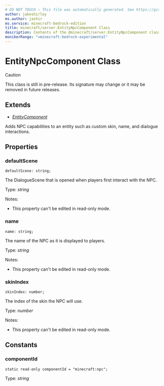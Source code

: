 ```yaml
---
# DO NOT TOUCH — This file was automatically generated. See https://github.com/mojang/minecraftapidocsgenerator to modify descriptions, examples, etc.
author: jakeshirley
ms.author: jashir
ms.service: minecraft-bedrock-edition
title: minecraft/server.EntityNpcComponent Class
description: Contents of the @minecraft/server.EntityNpcComponent class.
monikerRange: "=minecraft-bedrock-experimental"
---
```

# EntityNpcComponent Class

> [!CAUTION]
> This class is still in pre-release.  Its signature may change or it may be removed in future releases.

## Extends
- [*EntityComponent*](EntityComponent.md)

Adds NPC capabilities to an entity such as custom skin, name, and dialogue interactions.

## Properties

### **defaultScene**
`defaultScene: string;`

The DialogueScene that is opened when players first interact with the NPC.

Type: *string*

Notes:
  - This property can't be edited in read-only mode.

### **name**
`name: string;`

The name of the NPC as it is displayed to players.

Type: *string*

Notes:
  - This property can't be edited in read-only mode.

### **skinIndex**
`skinIndex: number;`

The index of the skin the NPC will use.

Type: *number*

Notes:
  - This property can't be edited in read-only mode.

## Constants

### **componentId**
`static read-only componentId = "minecraft:npc";`

Type: *string*
